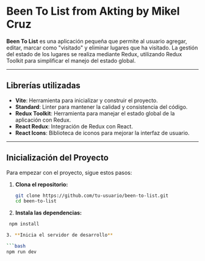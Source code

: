 # Been To List from Akting by Mikel Cruz

**Been To List** es una aplicación pequeña que permite al usuario agregar, editar, marcar como "visitado" y eliminar lugares que ha visitado. La gestión del estado de los lugares se realiza mediante Redux, utilizando Redux Toolkit para simplificar el manejo del estado global.

---

## Librerías utilizadas

- **Vite**: Herramienta para inicializar y construir el proyecto.
- **Standard**: Linter para mantener la calidad y consistencia del código.
- **Redux Toolkit**: Herramienta para manejar el estado global de la aplicación con Redux.
- **React Redux**: Integración de Redux con React.
- **React Icons**: Biblioteca de iconos para mejorar la interfaz de usuario.

---

## Inicialización del Proyecto

Para empezar con el proyecto, sigue estos pasos:

1. **Clona el repositorio:**

   ```bash
   git clone https://github.com/tu-usuario/been-to-list.git
   cd been-to-list

2. **Instala las dependencias:**
  
  ```bash
   npm install

3. **Inicia el servidor de desarrollo**

  ```bash
  npm run dev
